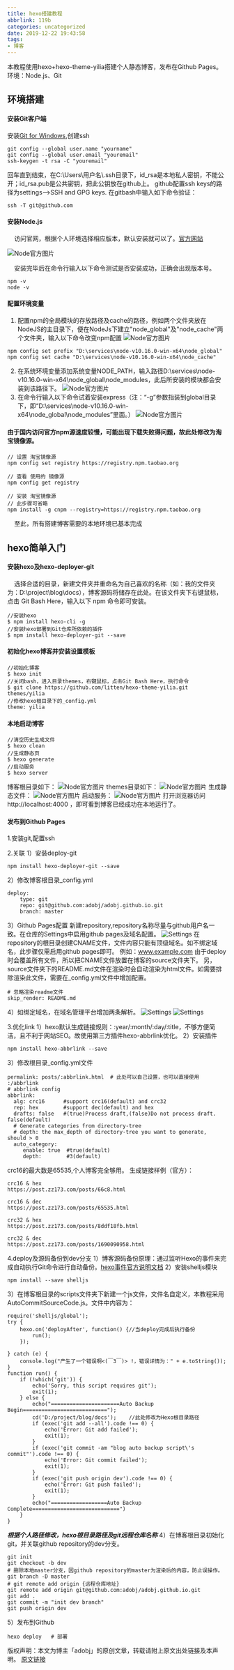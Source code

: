 ```yaml
---
title: hexo搭建教程
abbrlink: 119b
categories: uncategorized
date: 2019-12-22 19:43:58
tags:
- 博客
---
```


本教程使用hexo+hexo-theme-yilia搭建个人静态博客，发布在Github Pages。
环境：Node.js、Git
	
<!--more-->

## 环境搭建

#### 安装Git客户端

安装[Git for Windows](https://git-scm.com/download/win),创建ssh
```
git config --global user.name "yourname"
git config --global user.email "youremail"
ssh-keygen -t rsa -C "youremail"
```
回车直到结束，在C:\Users\用户名\\.ssh目录下，id_rsa是本地私人密钥，不能公开；id_rsa.pub是公共密钥，把此公钥放在github上。
github配置ssh keys的路径为settings-->SSH and GPG keys.
在gitbash中输入如下命令验证：
```
ssh -T git@github.com
```

#### 安装Node.js
	
&nbsp;&nbsp;&nbsp;&nbsp;访问官网，根据个人环境选择相应版本，默认安装就可以了。[官方网站](https://nodejs.org/en/download/)

![Node官方图片](/images/hexo/NodeDownloads.png)

&nbsp;&nbsp;&nbsp;&nbsp;安装完毕后在命令行输入以下命令测试是否安装成功，正确会出现版本号。
```
npm -v
node -v
```
#### 配置环境变量

1) 配置npm的全局模块的存放路径及cache的路径，例如两个文件夹放在NodeJS的主目录下，便在NodeJs下建立"node_global"及"node_cache"两个文件夹，输入以下命令改变npm配置
![Node官方图片](/images/hexo/NodeConfig.png)
```
npm config set prefix "D:\services\node-v10.16.0-win-x64\node_global"
npm config set cache "D:\services\node-v10.16.0-win-x64\node_cache"
```
2) 在系统环境变量添加系统变量NODE_PATH，输入路径D:\services\node-v10.16.0-win-x64\node_global\node_modules，此后所安装的模块都会安装到该路径下。 
![Node官方图片](/images/hexo/config_2.png)
3) 在命令行输入以下命令试着安装express（注：“-g”参数指装到global目录下，即“D:\services\node-v10.16.0-win-x64\node_global\node_modules”里面。）
![Node官方图片](/images/hexo/config_3.png)

#### 由于国内访问官方npm源速度较慢，可能出现下载失败得问题，故此处修改为淘宝镜像源。
```
// 设置 淘宝镜像源
npm config set registry https://registry.npm.taobao.org

// 查看 使用的 镜像源
npm config get registry

// 安装 淘宝镜像源 
// 此步骤可省略
npm install -g cnpm --registry=https://registry.npm.taobao.org
```
&nbsp;&nbsp;&nbsp;&nbsp;至此，所有搭建博客需要的本地环境已基本完成

## hexo简单入门
#### 安装hexo及hexo-deployer-git
&nbsp;&nbsp;&nbsp;&nbsp;选择合适的目录，新建文件夹并重命名为自己喜欢的名称（如：我的文件夹为：D:\project\blog\docs），博客源码将储存在此处。在该文件夹下右键鼠标，点击 Git Bash Here，输入以下 npm 命令即可安装。
```
//安装hexo
$ npm install hexo-cli -g  
//安装hexo部署到Git仓库所依赖的插件
$ npm install hexo-deployer-git --save
```
#### 初始化hexo博客并安装设置模板
```
//初始化博客
$ hexo init 
//关闭bash，进入目录themes，右键鼠标，点击Git Bash Here，执行命令
$ git clone https://github.com/litten/hexo-theme-yilia.git themes/yilia
//修改hexo根目录下的_config.yml 
theme: yilia
```

#### 本地启动博客
```
//清空历史生成文件
$ hexo clean
//生成静态页
$ hexo generate  
//启动服务
$ hexo server  
```
博客根目录如下：
![Node官方图片](/images/hexo/config_4.png)
themes目录如下：
![Node官方图片](/images/hexo/config_5.png)
生成静态文件：
![Node官方图片](/images/hexo/config_6.png)
启动服务：
![Node官方图片](/images/hexo/config_7.png)
打开浏览器访问 http://localhost:4000 ，即可看到博客已经成功在本地运行了。

#### 发布到Github Pages
1.安装git,配置ssh

2.关联
1）安装deploy-git
```
npm install hexo-deployer-git --save
```
2）修改博客根目录_config.yml
```
deploy:
    type: git
    repo: git@github.com:adobj/adobj.github.io.git
    branch: master
```
3）Github Pages配置
新建repository,repository名称尽量与github用户名一致。在仓库的Settings中启用github pages及域名配置。
![Settings](/images/hexo/githubSettings.png)
在repository的根目录创建CNAME文件，文件内容只能有顶级域名。如不绑定域名，此步骤仅需启用github pages即可。
例如：www.example.com
由于deploy时会覆盖所有文件，所以把CNAME文件放置在博客的source文件夹下。
另，source文件夹下的README.md文件在渲染时会自动渲染为html文件。如需要排除渲染此文件，需要在_config.yml文件中增加配置。
```
# 忽略渲染readme文件
skip_render: README.md
```
4）如绑定域名，在域名管理平台增加两条解析。
![Settings](/images/hexo/domain_1.png)
![Settings](/images/hexo/domain_2.png)

3.优化link
1）hexo默认生成链接规则：:year/:month/:day/:title，不够方便简洁，且不利于网站SEO。故使用第三方插件hexo-abbrlink优化。
2）安装插件
```
npm install hexo-abbrlink --save
```
3）修改根目录_config.yml文件
```
permalink: posts/:abbrlink.html  # 此处可以自己设置，也可以直接使用 :/abbrlink
# abbrlink config
abbrlink:
  alg: crc16      #support crc16(default) and crc32
  rep: hex        #support dec(default) and hex
  drafts: false   #(true)Process draft,(false)Do not process draft. false(default) 
  # Generate categories from directory-tree
  # depth: the max_depth of directory-tree you want to generate, should > 0
  auto_category:
     enable: true  #true(default)
     depth:        #3(default)
```
crc16的最大数是65535,个人博客完全够用。
生成链接样例（官方）：
```
crc16 & hex
https://post.zz173.com/posts/66c8.html

crc16 & dec
https://post.zz173.com/posts/65535.html

crc32 & hex
https://post.zz173.com/posts/8ddf18fb.html

crc32 & dec
https://post.zz173.com/posts/1690090958.html
```
4.deploy及源码备份到dev分支
1）博客源码备份原理：通过监听Hexo的事件来完成自动执行Git命令进行自动备份。[hexo事件官方说明文档](https://hexo.io/zh-cn/api/events.html)
2）安装shelljs模块
```
npm install --save shelljs
```
3）在博客根目录的scripts文件夹下新建一个js文件，文件名自定义，本教程采用AutoCommitSourceCode.js。文件中内容为：
```
require('shelljs/global');
try {
    hexo.on('deployAfter', function() {//当deploy完成后执行备份
        run();
    });

} catch (e) {
    console.log("产生了一个错误啊<(￣3￣)> !，错误详情为：" + e.toString());
}
function run() {
    if (!which('git')) {
        echo('Sorry, this script requires git');
        exit(1);
    } else {
        echo("======================Auto Backup Begin===========================");
        cd('D:/project/blog/docs');    //此处修改为Hexo根目录路径
        if (exec('git add --all').code !== 0) {
            echo('Error: Git add failed');
            exit(1);
        }
        if (exec('git commit -am "blog auto backup script\'s commit"').code !== 0) {
            echo('Error: Git commit failed');
            exit(1);
        }
        if (exec('git push origin dev').code !== 0) {
            echo('Error: Git push failed');
            exit(1);
        }
        echo("==================Auto Backup Complete============================")
    }
}
```
***根据个人路径修改，hexo根目录路径及git远程仓库名称***
4）在博客根目录初始化git，并关联github repository的dev分支。
```
git init
git checkout -b dev
# 删除本地master分支，因github repository的master为渲染后的内容，防止误操作。
git branch -D master
# git remote add origin {远程仓库地址}
git remote add origin git@github.com:adobj/adobj.github.io.git
git add .
git commit -m "init dev branch"
git push origin dev
```
5）发布到Github
```
hexo deploy   # 部署
```

版权声明：本文为博主「adobj」的原创文章，转载请附上原文出处链接及本声明。
[原文链接](https://www.2766969.xyz/)